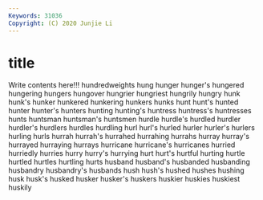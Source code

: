 ```yaml
---
Keywords: 31036
Copyright: (C) 2020 Junjie Li
---
```


# title

Write contents here!!!
hundredweights 
hung 
hunger 
hunger's
hungered 
hungering 
hungers 
hungover 
hungrier 
hungriest 
hungrily 
hungry 
hunk 
hunk's
hunker 
hunkered 
hunkering 
hunkers 
hunks 
hunt 
hunt's 
hunted 
hunter 
hunter's
hunters 
hunting 
hunting's 
huntress 
huntress's 
huntresses 
hunts 
huntsman 
huntsman's 
huntsmen
hurdle 
hurdle's 
hurdled 
hurdler 
hurdler's 
hurdlers 
hurdles 
hurdling 
hurl 
hurl's
hurled 
hurler 
hurler's 
hurlers 
hurling 
hurls 
hurrah 
hurrah's 
hurrahed 
hurrahing
hurrahs 
hurray 
hurray's 
hurrayed 
hurraying 
hurrays 
hurricane 
hurricane's 
hurricanes 
hurried
hurriedly 
hurries 
hurry 
hurry's 
hurrying 
hurt 
hurt's 
hurtful 
hurting 
hurtle
hurtled 
hurtles 
hurtling 
hurts 
husband 
husband's 
husbanded 
husbanding 
husbandry 
husbandry's
husbands 
hush 
hush's 
hushed 
hushes 
hushing 
husk 
husk's 
husked 
husker
husker's 
huskers 
huskier 
huskies 
huskiest 
huskily 
